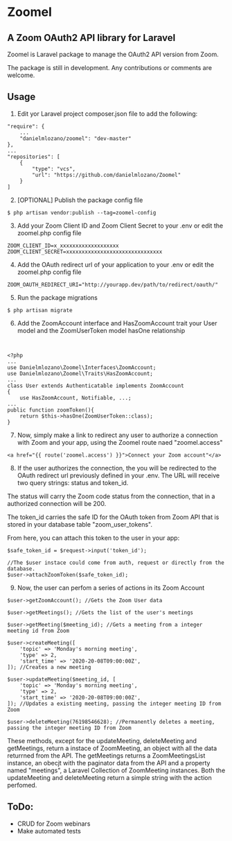 # Zoomel

## A Zoom OAuth2 API library for Laravel

Zoomel is Laravel package to manage the OAuth2 API version from Zoom.

The package is still in development. Any contributions or comments are welcome.

## Usage

1. Edit yor Laravel project composer.json file to add the following:

```
"require": {
    ...
    "danielmlozano/zoomel": "dev-master"
},
...
"repositories": [
    {
        "type": "vcs",
        "url": "https://github.com/danielmlozano/Zoomel"
    }
]
```

2. [OPTIONAL] Publish the package config file

```
$ php artisan vendor:publish --tag=zoomel-config
```

3. Add your Zoom Client ID and Zoom Client Secret to your .env or edit the zoomel.php config file

```
ZOOM_CLIENT_ID=x_xxxxxxxxxxxxxxxxxxx
ZOOM_CLIENT_SECRET=xxxxxxxxxxxxxxxxxxxxxxxxxxxxxxx
```

4. Add the OAuth redirect url of your application to your .env or edit the zoomel.php config file

```
ZOOM_OAUTH_REDIRECT_URI="http://yourapp.dev/path/to/redirect/oauth/"
```

5. Run the package migrations

```
$ php artisan migrate
```

6. Add the ZoomAccount interface and HasZoomAccount trait your User model and the ZoomUserToken model hasOne relationship

```


<?php
...
use Danielmlozano\Zoomel\Interfaces\ZoomAccount;
use Danielmlozano\Zoomel\Traits\HasZoomAccount;
...
class User extends Authenticatable implements ZoomAccount
{
    use HasZoomAccount, Notifiable, ...;
...
public function zoomToken(){
    return $this->hasOne(ZoomUserToken::class);
}

```

7. Now, simply make a link to redirect any user to authorize a connection with Zoom and your app, using the Zoomel route naed "zoomel.access"

```
<a href="{{ route('zoomel.access') }}">Connect your Zoom account"</a> 

```

8. If the user authorizes the connection, the you will be redirected to the OAuth redirect url previously defined in your .env. The URL will receive two query strings: status and token_id. 

The status will carry the Zoom code status from the connection, that in a authorized connection will be 200.

The token_id carries the safe ID for the OAuth token from Zoom API that is stored in your database table "zoom_user_tokens".

From here, you can attach this token to the user in your app:

```
$safe_token_id = $request->input('token_id');

//The $user instace could come from auth, request or directly from the database.
$user->attachZoomToken($safe_token_id);
```

9. Now, the user can perfom a series of actions in its Zoom Account

```
$user->getZoomAccount(); //Gets the Zoom User data

$user->getMeetings(); //Gets the list of the user's meetings

$user->getMeeting($meeting_id); //Gets a meeting from a integer meeting id from Zoom

$user->createMeeting([
    'topic' => 'Monday's morning meeting',
    'type' => 2,
    'start_time' => '2020-20-08T09:00:00Z',
]); //Creates a new meeting

$user->updateMeeting($meeting_id, [
    'topic' => 'Monday's morning meeting',
    'type' => 2,
    'start_time' => '2020-20-08T09:00:00Z',
]); //Updates a existing meeting, passing the integer meeting ID from Zoom

$user->deleteMeeting(76198546628); //Permanently deletes a meeting, passing the integer meeting ID from Zoom

```

These methods, except for the updateMeeting, deleteMeeting and getMeetings, return a instace of ZoomMeeting, an object with all the data returrned from the API. The getMeetings returns a ZoomMeetingsList instance, an obecjt with the paginator data from the API and a property named "meetings", a Laravel Collection of ZoomMeeting instances. Both the updateMeeting and deleteMeeting return a simple string with the action perfomed.

## ToDo:

- CRUD for Zoom webinars
- Make automated tests
